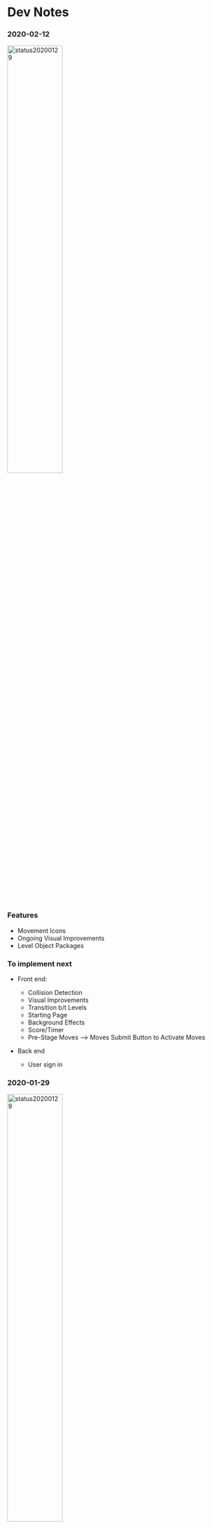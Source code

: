 # Dev Notes

### 2020-02-12

<img src="./transformations-game/screenshots/2020-02-12.PNG" 
alt="status20200129" width='50%' height="auto" />

### Features

- Movement Icons
- Ongoing Visual Improvements
- Level Object Packages


### To implement next

- Front end:
  - Collision Detection
  - Visual Improvements
  - Transition b/t Levels
  - Starting Page
  - Background Effects
  - Score/Timer
  - Pre-Stage Moves --> Moves Submit Button to Activate Moves

- Back end
  - User sign in

### 2020-01-29

<img src="./transformations-game/screenshots/2020-01-29.PNG" 
alt="status20200129" width='50%' height="auto" />

### Features

- Transform, Rotate Animations
- Out of Bounds Lose Condition
- CSS, Visual Improvements


### To implement next

- Front end:
  - Collision Detection
  - Visual Improvements
  - Transition b/t Levels
  - Starting Page
  - Background Effects

- Back end
  - User sign in

### 2020-01-27

<img src="./transformations-game/screenshots/2020-01-27A.PNG" 
alt="status20200127" width='50%' height="auto" />

<img src="./transformations-game/screenshots/2020-01-27B.PNG" 
alt="status20200127" width='50%' height="auto" />

### Features

- Drag and Drop UI + Functionality
- Winning Logic


### To implement next

- Front end:
  - Collision Detection
  - Losing Logic
  - Visual Improvements
  - Transition b/t Levels
  - Starting Page
  - Background Effects
  - Shape Animations

- Back end
  - User sign in

### 2020-01-23

<img src="./transformations-game/screenshots/2020-01-23.PNG" 
alt="status20200115" width='50%' height="auto" />

```js
d.drawGrid({
  ctx,
  labelFillStyle: "orange",
  lineStyle: "#ddd",
  fillStyle: "rgba(0,0,0,.2)"
});


d.drawAxis({ ctx, lineStyle: "#000" });

d.drawTriangle({
  ...props.triangleCoords,
  ctx,
  lineStyle: "rgb(155,189,238)",
  fillStyle: "rgba(155, 189,238,0.8)"
});

//draw winning triangle
d.drawTriangle({
  ...mapToCanvasCoords(props.target),
  ctx,
  lineStyle: "rgb(188,198,34)",
  fillStyle: "rgba(188,198,34, 0.8)"
});
```

### 2020-01-22

<img src="./transformations-game/screenshots/2020-01-22.PNG" 
alt="status20200115" width='50%' height="auto" />

### Features

<!-- Needs comments here -->

### 2020-01-19

<img src="./transformations-game/screenshots/2020-01-19.png" 
alt="status20200115" width='50%' height="auto" />

### Features

- Customizable Transformations

### To implement next

- Front end:
  - collision detection
  - game winning/losing logic
  - drag + drop
  - visual improvements
  - transition b/t levels
  - starting page
  - background effects
- Back end
  - user sign in

### 2020-01-15

`52bd7f2`: https://github.com/jmoore-code/mindFuelProject/commit/52bd7f25aea0eead1337ccc3d4ea342d9d931383

<img src="./transformations-game/screenshots/2020-01-15.png" 
alt="status20200115" width='50%' height="auto" />

### Features

- Customizable grid-size

### To implement (by 2020-01-30)

- ~~Transformations~~
  - ~~Translation~~
  - ~~Rotation~~
  - ~~Reflection~~
